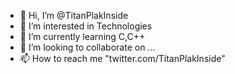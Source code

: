 - 👋 Hi, I’m @TitanPlakInside
- 👀 I’m interested in Technologies
- 🌱 I’m currently learning C,C++
- 💞️ I’m looking to collaborate on ...
- 📫 How to reach me "twitter.com/TitanPlakInside"

<!---
TitanPlakInside/TitanPlakInside is a ✨ special ✨ repository because its `README.md` (this file) appears on your GitHub profile.
You can click the Preview link to take a look at your changes.
--->
